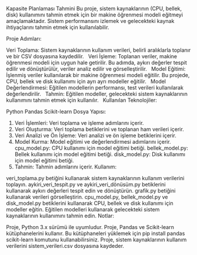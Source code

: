 Kapasite Planlaması Tahmini
Bu proje, sistem kaynaklarının (CPU, bellek, disk) kullanımını tahmin etmek için bir makine öğrenmesi modeli eğitmeyi amaçlamaktadır. Sistem performansını izlemek ve gelecekteki kaynak ihtiyaçlarını tahmin etmek için kullanılabilir.

Proje Adımları:

Veri Toplama: Sistem kaynaklarının kullanım verileri, belirli aralıklarla toplanır ve bir CSV dosyasına kaydedilir.    
Veri İşleme: Toplanan veriler, makine öğrenmesi modeli için uygun hale getirilir. Bu adımda, aykırı değerler tespit edilir ve dönüştürülür, veriler analiz edilir ve görselleştirilir.    
Model Eğitimi: İşlenmiş veriler kullanılarak bir makine öğrenmesi modeli eğitilir. Bu projede, CPU, bellek ve disk kullanımı için ayrı ayrı modeller eğitilir.    
Model Değerlendirmesi: Eğitilen modellerin performansı, test verileri kullanılarak değerlendirilir.    
Tahmin: Eğitilen modeller, gelecekteki sistem kaynaklarının kullanımını tahmin etmek için kullanılır.    
Kullanılan Teknolojiler:

Python
Pandas
Scikit-learn
Dosya Yapısı:

1. Veri İşlemleri: Veri toplama ve işleme adımlarını içerir.
1. Veri Oluşturma: Veri toplama betiklerini ve toplanan ham verileri içerir.
2. Veri Analizi ve Ön İşleme: Veri analizi ve ön işleme betiklerini içerir.
2. Model Kurma: Model eğitimi ve değerlendirmesi adımlarını içerir.
cpu_model.py: CPU kullanımı için model eğitimi betiği.
bellek_model.py: Bellek kullanımı için model eğitimi betiği.
disk_model.py: Disk kullanımı için model eğitimi betiği.
3. Tahmin: Tahmin adımlarını içerir.
Kullanım:

veri_toplama.py betiğini kullanarak sistem kaynaklarının kullanım verilerini toplayın.
aykiri_veri_tespit.py ve aykiri_veri_dönüsüm.py betiklerini kullanarak aykırı değerleri tespit edin ve dönüştürün.
grafik.py betiğini kullanarak verileri görselleştirin.
cpu_model.py, bellek_model.py ve disk_model.py betiklerini kullanarak CPU, bellek ve disk kullanımı için modeller eğitin.
Eğitilen modelleri kullanarak gelecekteki sistem kaynaklarının kullanımını tahmin edin.
Notlar:

Proje, Python 3.x sürümü ile uyumludur.
Proje, Pandas ve Scikit-learn kütüphanelerini kullanır. Bu kütüphaneleri yüklemek için pip install pandas scikit-learn komutunu kullanabilirsiniz.
Proje, sistem kaynaklarının kullanım verilerini sistem_verileri.csv dosyasına kaydeder.

